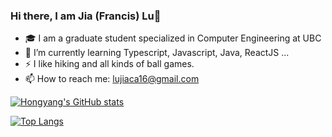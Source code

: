 ### Hi there, I am Jia (Francis) Lu👋

<!--
**CloudJ1603/CloudJ1603** is a ✨ _special_ ✨ repository because its `README.md` (this file) appears on your GitHub profile.

Here are some ideas to get you started:

- 🔭 I’m currently working on ...
- 🌱 I’m currently learning ...
- 👯 I’m looking to collaborate on ...
- 🤔 I’m looking for help with ...
- 💬 Ask me about ...
- 📫 How to reach me: ...
- 😄 Pronouns: ...
- ⚡ Fun fact: ...
-->

- 🎓 I am a graduate student specialized in Computer Engineering at UBC
- 🌱 I’m currently learning Typescript, Javascript, Java, ReactJS ...
- ⚡ I like hiking and all kinds of ball games. 
- 📫 How to reach me: lujiaca16@gmail.com

[![Hongyang's GitHub stats](https://github-readme-stats.vercel.app/api?username=CloudJ1603&count_private=true&show_icons=true)](https://github.com/anuraghazra/github-readme-stats)

[![Top Langs](https://github-readme-stats.vercel.app/api/top-langs/?username=CloudJ1603&layout=compact)](https://github.com/anuraghazra/github-readme-stats)
